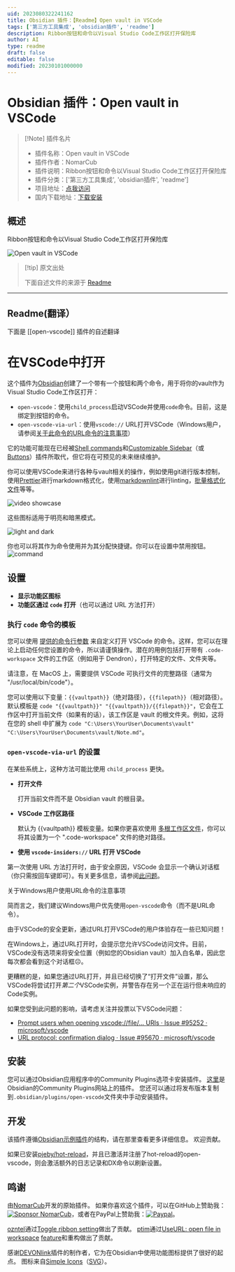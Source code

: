 ```yaml
---
uid: 2023080322241162
title: Obsidian 插件：【Readme】Open vault in VSCode
tags: ['第三方工具集成', 'obsidian插件', 'readme']
description: Ribbon按钮和命令以Visual Studio Code工作区打开保险库
author: AI
type: readme
draft: false
editable: false
modified: 20230101000000
---
```


# Obsidian 插件：Open vault in VSCode

> [!Note] 插件名片
> - 插件名称：Open vault in VSCode
> - 插件作者：NomarCub
> - 插件说明：Ribbon按钮和命令以Visual Studio Code工作区打开保险库
> - 插件分类：['第三方工具集成', 'obsidian插件', 'readme']
> - 项目地址：[点我访问](https://github.com/NomarCub/obsidian-open-vscode)
> - 国内下载地址：[下载安装](https://pkmer.cn/products/plugin/pluginMarket/?open-vscode)

## 概述

Ribbon按钮和命令以Visual Studio Code工作区打开保险库

![Open vault in VSCode](https://cdn.pkmer.cn/covers/open-vscode.gif!pkmer)

> [!tip] 原文出处
> 
>下面自述文件的来源于 [Readme](https://ghproxy.net/https://raw.githubusercontent.com/NomarCub/obsidian-open-vscode/master/README.md)
> 

---

## Readme(翻译）

下面是 [[open-vscode]] 插件的自述翻译


# 在VSCode中打开

这个插件为[Obsidian](https://obsidian.md/)创建了一个带有一个按钮和两个命令，用于将你的vault作为Visual Studio Code工作区打开：

- `open-vscode`：使用`child_process`启动VSCode并使用`code`命令。目前，这是绑定到按钮的命令。
- `open-vscode-via-url`：使用`vscode://` URL打开VSCode（Windows用户，请参阅[关于此命令的URL命令的注意事项](#caveats-regarding-the-url-command-for-windows-users)）

它的功能可能现在已经被[Shell commands](https://github.com/Taitava/obsidian-shellcommands)和[Customizable Sidebar](https://github.com/phibr0/obsidian-customizable-sidebar)（或[Buttons](https://github.com/shabegom/buttons)）插件所取代，但它将在可预见的未来继续维护。

你可以使用VSCode来进行各种与vault相关的操作，例如使用git进行版本控制，使用[Prettier](https://marketplace.visualstudio.com/items?itemName=esbenp.prettier-vscode)进行markdown格式化，使用[markdownlint](https://marketplace.visualstudio.com/items?itemName=DavidAnson.vscode-markdownlint)进行linting，[批量格式化文件](https://marketplace.visualstudio.com/items?itemName=jbockle.jbockle-format-files)等等。

![video showcase](https://user-images.githubusercontent.com/5298006/125867690-c11f4396-e31b-4232-9ea5-822bf729df9a.gif)

这些图标适用于明亮和暗黑模式。

![light and dark](https://user-images.githubusercontent.com/5298006/125868293-96c6f541-0604-4238-9fc3-05ff6c2e08df.gif)

你也可以将其作为命令使用并为其分配快捷键。你可以在设置中禁用按钮。
![command](https://user-images.githubusercontent.com/5298006/125869408-d39d870b-ab4f-42d0-b915-b6abc1e617d5.png)

## 设置

- **显示功能区图标**
- **功能区通过 `code` 打开**（也可以通过 URL 方法打开）

### 执行 `code` 命令的模板

您可以使用 [提供的命令行参数](https://code.visualstudio.com/docs/editor/command-line) 来自定义打开 VSCode 的命令。这样，您可以在理论上启动任何您设置的命令，所以请谨慎操作。潜在的用例包括打开带有 `.code-workspace` 文件的工作区（例如用于 Dendron），打开特定的文件、文件夹等。

请注意，在 MacOS 上，需要提供 VSCode 可执行文件的完整路径（通常为 "/usr/local/bin/code"）。

您可以使用以下变量：`{{vaultpath}}`（绝对路径），`{{filepath}}`（相对路径）。
默认模板是 `code "{{vaultpath}}" "{{vaultpath}}/{{filepath}}"`，它会在工作区中打开当前文件（如果有的话），该工作区是 vault 的根文件夹。例如，这将在您的 shell 中扩展为 `code "C:\Users\YourUser\Documents\vault" "C:\Users\YourUser\Documents\vault/Note.md"`。

### `open-vscode-via-url` 的设置

在某些系统上，这种方法可能比使用 `child_process` 更快。

- **打开文件**

  打开当前文件而不是 Obsidian vault 的根目录。

- **VSCode 工作区路径**

  默认为 {{vaultpath}} 模板变量。如果你更喜欢使用 [多根工作区文件](https://code.visualstudio.com/docs/editor/workspaces#_multiroot-workspaces)，你可以将其设置为一个 ".code-workspace" 文件的绝对路径。

- **使用 `vscode-insiders://` URL 打开 VSCode**

第一次使用 URL 方法打开时，由于安全原因，VSCode 会显示一个确认对话框（你只需按回车键即可）。有关更多信息，请参阅[此问题](https://github.com/microsoft/vscode/issues/95670)。

关于Windows用户使用URL命令的注意事项

简而言之，我们建议Windows用户优先使用`open-vscode`命令（而不是URL命令）。

由于VSCode的安全更新，通过URL打开VSCode的用户体验存在一些已知问题！

在Windows上，通过URL打开时，会提示您允许VSCode访问文件。目前，VSCode没有选项来将安全位置（例如您的Obsidian vault）加入白名单，因此您每次都会看到这个对话框☹️。

更糟糕的是，如果您通过URL打开，并且已经切换了“打开文件”设置，那么VSCode将尝试打开*第二个*VSCode实例，并警告存在另一个正在运行但未响应的Code实例。

如果您受到此问题的影响，请考虑关注并投票以下VSCode问题：

- [Prompt users when opening vscode://file/... URIs · Issue #95252 · microsoft/vscode](https://github.com/microsoft/vscode/issues/95252)
- [URL protocol: confirmation dialog · Issue #95670 · microsoft/vscode](https://github.com/microsoft/vscode/issues/95670)

## 安装

您可以通过Obsidian应用程序中的Community Plugins选项卡安装插件。
[这里](https://obsidian.md/plugins?id=copy-url-in-preview)是Obsidian的Community Plugins网站上的插件。
您还可以通过将发布版本复制到`.obsidian/plugins/open-vscode`文件夹中手动安装插件。

## 开发

该插件遵循[Obsidian示例插件](https://github.com/obsidianmd/obsidian-sample-plugin)的结构，请在那里查看更多详细信息。
欢迎贡献。

如果已安装[pjeby/hot-reload](https://github.com/pjeby/hot-reload)，并且已激活并注册了hot-reload的open-vscode，则会激活额外的日志记录和DX命令以刷新设置。

## 鸣谢

由[NomarCub](https://github.com/NomarCub)开发的原始插件。
如果你喜欢这个插件，可以在GitHub上赞助我：[![Sponsor NomarCub](https://img.shields.io/static/v1?label=Sponsor%20NomarCub&message=%E2%9D%A4&logo=GitHub&color=%23fe8e86)](https://github.com/sponsors/NomarCub)，或者在PayPal上赞助我：[![Paypal](https://img.shields.io/badge/paypal-nomarcub-yellow?style=social&logo=paypal)](https://paypal.me/nomarcub)。

[ozntel](https://github.com/ozntel)通过[Toggle ribbon setting](https://github.com/NomarCub/obsidian-open-vscode/pull/1)做出了贡献。
[ptim](https://github.com/ptim)通过[UseURL: open file in workspace](https://github.com/NomarCub/obsidian-open-vscode/pull/5) [feature](https://github.com/NomarCub/obsidian-open-vscode/pull/7)和重构做出了贡献。

感谢[DEVONlink](https://github.com/ryanjamurphy/DEVONlink-obsidian)插件的制作者，它为在Obsidian中使用功能图标提供了很好的起点。
图标来自[Simple Icons](https://simpleicons.org/?q=visual-studio-code)（[SVG](https://simpleicons.org/icons/visualstudiocode.svg)）。




